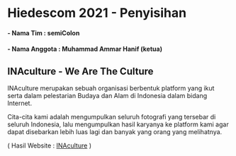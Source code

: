 # Hiedescom 2021 - Penyisihan 

#### - Nama Tim : semiColon
#### - Nama Anggota : Muhammad Ammar Hanif (ketua)

## INAculture - We Are The Culture
INAculture merupakan sebuah organisasi berbentuk platform yang ikut serta dalam pelestarian Budaya dan Alam di Indonesia dalam bidang Internet. 

Cita-cita kami adalah mengumpulkan seluruh fotografi yang tersebar di seluruh Indonesia, lalu mengumpulkan hasil karyanya ke platform kami agar dapat disebarkan lebih luas lagi dan banyak yang orang yang melihatnya.

( Hasil Website : [INAculture](https://inaculture.netlify.app/) )
